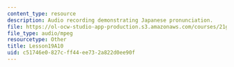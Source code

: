 ```yaml
---
content_type: resource
description: Audio recording demonstrating Japanese pronunciation.
file: https://ol-ocw-studio-app-production.s3.amazonaws.com/courses/21g-504-japanese-iv-spring-2009/c51746e0827cff44ee732a822d0ee90f_Lesson19A10.mp3
file_type: audio/mpeg
resourcetype: Other
title: Lesson19A10
uid: c51746e0-827c-ff44-ee73-2a822d0ee90f
---
```

